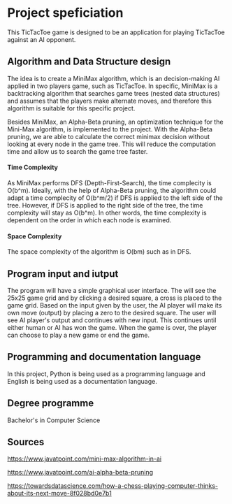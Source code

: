 
# Project speficiation

This TicTacToe game is designed to be an application for playing TicTacToe against an AI opponent.

## Algorithm and Data Structure design

The idea is to create a MiniMax algorithm, which is an decision-making AI applied in two players game, such as TicTacToe. In specific, MiniMax is a backtracking algorithm that searches game trees (nested data structures) and assumes that the players make alternate moves, and therefore this algorithm is suitable for this specific project.

Besides MiniMax, an Alpha-Beta pruning, an optimization technique for the Mini-Max algorithm, is implemented to the project. With the Alpha-Beta pruning, we are able to calculate the correct minimax decision without looking at every node in the game tree. This will reduce the computation time and allow us to search the game tree faster.

#### Time Complexity

As MiniMax performs DFS (Depth-First-Search), the time complecity is O(b^m). Ideally, with the help of Alpha-Beta pruning, the algorithm could adapt a time complecity of O(b^m/2) if DFS is applied to the left side of the tree. However, if DFS is applied to the right side of the tree, the time complexity will stay as O(b^m). In other words, the time complexity is dependent on the order in which each node is examined.

#### Space Complexity

The space complexity of the algorithm is O(bm) such as in DFS.

## Program input and iutput

The program will have a simple graphical user interface. The will see the 25x25 game grid and by clicking a desired square, a cross is placed to the game grid. Based on the input given by the user, the AI player will make its own move (output) by placing a zero to the desired square. The user will see AI player's output and continues with new input. This continues until either human or AI has won the game. When the game is over, the player can choose to play a new game or end the game.

## Programming and documentation language

In this project, Python is being used as a programming language and English is being used as a documentation language.

## Degree programme

Bachelor's in Computer Science

## Sources

https://www.javatpoint.com/mini-max-algorithm-in-ai

https://www.javatpoint.com/ai-alpha-beta-pruning

https://towardsdatascience.com/how-a-chess-playing-computer-thinks-about-its-next-move-8f028bd0e7b1





